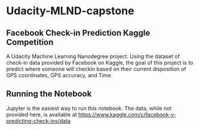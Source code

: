 # Udacity-MLND-capstone
## Facebook Check-in Prediction Kaggle Competition
A Udacity Machine Learning Nanodegree project. Using the dataset of check-in data provided by Facebook on Kaggle, the goal of this project is to predict where someone will checkin based on their current disposition of GPS coordinates, GPS accuracy, and Time.


## Running the Notebook
Jupyter is the easiest way to run this notebook. The data, while not provided here, is available at https://www.kaggle.com/c/facebook-v-predicting-check-ins/data
